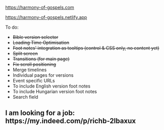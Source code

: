 https://harmony-of-gospels.com

https://harmony-of-gospels.netlify.app

To do:
<ul>
  <li><s>Bible version selector</s></li>
  <li><s>Loading Time Optimisation</s></li>
  <li><s>Foot notes' integration as tooltips (control & CSS only, no content yet)</s></li>
  <li><s>Split screen</s></li>
  <li><s>Transitions (for main page)</s></li>
  <li><s>Fix scroll positioning</s></li>
  <li>Merge timelines</li>
  <li>Individual pages for versions</li>
  <li>Event specific URLs</li>
  <li>To include English version foot notes</li>
  <li>To include Hungarian version foot notes</li>
  <li>Search field</li>
</ul>

<h2>I am looking for a job: https://my.indeed.com/p/richb-2lbaxux<h2>
